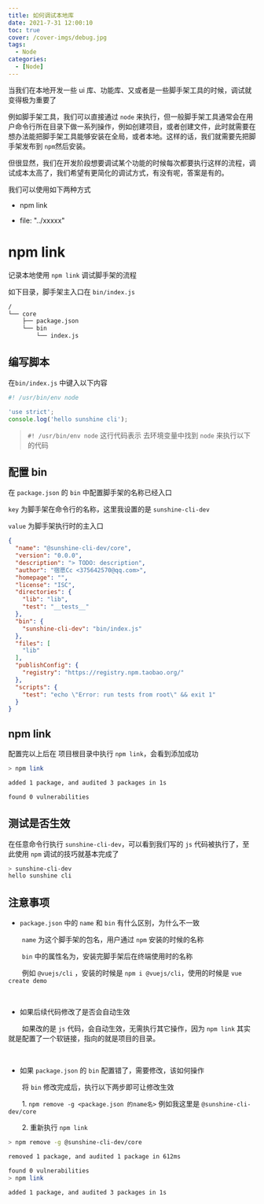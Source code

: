```yaml
---
title: 如何调试本地库
date: 2021-7-31 12:00:10
toc: true
cover: /cover-imgs/debug.jpg
tags:
  - Node
categories:
  - [Node]
---
```


当我们在本地开发一些 ui 库、功能库、又或者是一些脚手架工具的时候，调试就变得极为重要了

<!-- more -->

例如脚手架工具，我们可以直接通过 `node` 来执行，但一般脚手架工具通常会在用户命令行所在目录下做一系列操作，例如创建项目，或者创建文件，此时就需要在想办法能把脚手架工具能够安装在全局，或者本地。这样的话，我们就需要先把脚手架发布到 `npm`然后安装。

但很显然，我们在开发阶段想要调试某个功能的时候每次都要执行这样的流程，调试成本太高了，我们希望有更简化的调试方式，有没有呢，答案是有的。

我们可以使用如下两种方式

- npm link

- file: "../xxxxx"

# npm link

记录本地使用 `npm link` 调试脚手架的流程

如下目录，脚手架主入口在 `bin/index.js`

```Bash
/
└── core
    ├── package.json
    └── bin
        └── index.js

```

## 编写脚本

在`bin/index.js` 中键入以下内容

```JavaScript
#! /usr/bin/env node

'use strict';
console.log('hello sunshine cli');
```

> `#! /usr/bin/env node` 这行代码表示 去环境变量中找到 `node` 来执行以下的代码

## 配置 bin

在 `package.json` 的 `bin` 中配置脚手架的名称已经入口

`key` 为脚手架在命令行的名称，这里我设置的是 `sunshine-cli-dev`

`value` 为脚手架执行时的主入口

```JSON
{
  "name": "@sunshine-cli-dev/core",
  "version": "0.0.0",
  "description": "> TODO: description",
  "author": "宿愿Cc <375642570@qq.com>",
  "homepage": "",
  "license": "ISC",
  "directories": {
    "lib": "lib",
    "test": "__tests__"
  },
  "bin": {
    "sunshine-cli-dev": "bin/index.js"
  },
  "files": [
    "lib"
  ],
  "publishConfig": {
    "registry": "https://registry.npm.taobao.org/"
  },
  "scripts": {
    "test": "echo \"Error: run tests from root\" && exit 1"
  }
}
```

## npm link

配置完以上后在 项目根目录中执行 `npm link`，会看到添加成功

```Bash
> npm link

added 1 package, and audited 3 packages in 1s

found 0 vulnerabilities
```

## 测试是否生效

在任意命令行执行 `sunshine-cli-dev`，可以看到我们写的 `js` 代码被执行了，至此使用 `npm` 调试的技巧就基本完成了

```Bash
> sunshine-cli-dev
hello sunshine cli
```

## 注意事项

- `package.json` 中的 `name` 和 `bin` 有什么区别，为什么不一致

&ensp;&ensp;&ensp;&ensp;`name` 为这个脚手架的包名，用户通过 `npm` 安装的时候的名称

&ensp;&ensp;&ensp;&ensp;`bin` 中的属性名为，安装完脚手架后在终端使用时的名称

&ensp;&ensp;&ensp;&ensp;例如 `@vuejs/cli` ，安装的时候是 `npm i @vuejs/cli`，使用的时候是 `vue create demo`

&ensp;&ensp;&ensp;&ensp;

- 如果后续代码修改了是否会自动生效

&ensp;&ensp;&ensp;&ensp;如果改的是 `js` 代码，会自动生效，无需执行其它操作，因为 `npm link` 其实就是配置了一个软链接，指向的就是项目的目录。

&ensp;&ensp;&ensp;&ensp;

- 如果 `package.json` 的 `bin` 配置错了，需要修改，该如何操作

&ensp;&ensp;&ensp;&ensp;将 `bin` 修改完成后，执行以下两步即可让修改生效

&ensp;&ensp;&ensp;&ensp;1. `npm remove -g <package.json 的name名>` 例如我这里是 `@sunshine-cli-dev/core`

&ensp;&ensp;&ensp;&ensp;2. 重新执行 `npm link`

```Bash
> npm remove -g @sunshine-cli-dev/core

removed 1 package, and audited 1 package in 612ms

found 0 vulnerabilities
> npm link

added 1 package, and audited 3 packages in 1s

```
